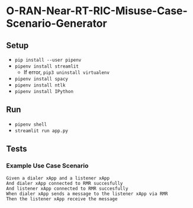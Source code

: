 # O-RAN-Near-RT-RIC-Misuse-Case-Scenario-Generator

## Setup
- `pip install --user pipenv`
- `pipenv install streamlit`
  - If error, `pip3 uninstall virtualenv`
- `pipenv install spacy`
- `pipenv install ntlk`
- `pipenv install IPython`

## Run
- `pipenv shell`
- `streamlit run app.py`

## Tests
### Example Use Case Scenario
```
Given a dialer xApp and a listener xApp
And dialer xApp connected to RMR succesfully
And listener xApp connected to RMR succesfully
When dialer xApp sends a message to the listener xApp via RMR
Then the listener xApp receive the message
```